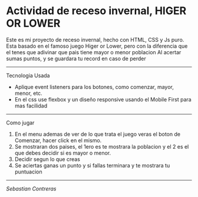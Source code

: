# Actividad de receso invernal, HIGER OR LOWER

Este es mi proyecto de receso invernal, hecho con HTML, CSS y Js puro.
Esta basado en el famoso juego Higer or Lower, pero con la diferencia que el tenes que adivinar que pais tiene mayor o menor poblacion
Al acertar sumas puntos, y se guardara tu record en caso de perder

---

Tecnologia Usada
- Aplique event listeners para los botones, como comenzar, mayor, menor, etc.
- En el css use flexbox y un diseño responsive usando el Mobile First para mas facilidad

---

Como jugar
1. En el menu ademas de ver de lo que trata el juego veras el boton de Comenzar, hacer click en el mismo.
2.  Se mostraran dos paises, el 1ero es te mostrara la poblacion y el 2 es el que debes decidir si es mayor o menor.
3.  Decidir segun lo que creas
4.  Se aciertas ganas un punto y si fallas terminara y te mostrara tu puntuacion

---

*Sebastian Contreras*
